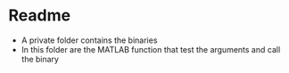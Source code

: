 # Readme

* A private folder contains the binaries
* In this folder are the MATLAB function that test the arguments and call the binary